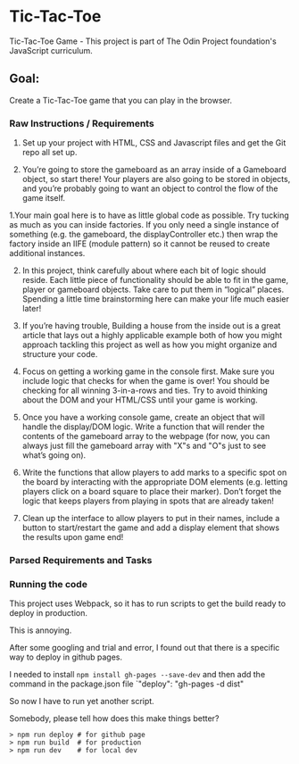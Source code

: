 # Tic-Tac-Toe
Tic-Tac-Toe Game - This project is part of The Odin Project foundation's JavaScript curriculum.



## Goal:
Create a Tic-Tac-Toe game that you can play in the browser.

### Raw Instructions / Requirements


1. Set up your project with HTML, CSS and Javascript files and get the Git repo all set up.

2. You’re going to store the gameboard as an array inside of a Gameboard object, so start there! Your players are also going to be stored in objects, and you’re probably going to want an object to control the flow of the game itself.

  1.Your main goal here is to have as little global code as possible. Try tucking as much as you can inside factories. If you only need a single instance of something (e.g. the gameboard, the displayController etc.) then wrap the factory inside an IIFE (module pattern) so it cannot be reused to create additional instances.

  2. In this project, think carefully about where each bit of logic should reside. Each little piece of functionality should be able to fit in the game, player or gameboard objects. Take care to put them in “logical” places. Spending a little time brainstorming here can make your life much easier later!

  3. If you’re having trouble, Building a house from the inside out is a great article that lays out a highly applicable example both of how you might approach tackling this project as well as how you might organize and structure your code.

3. Focus on getting a working game in the console first. Make sure you include logic that checks for when the game is over! You should be checking for all winning 3-in-a-rows and ties. Try to avoid thinking about the DOM and your HTML/CSS until your game is working.

4. Once you have a working console game, create an object that will handle the display/DOM logic. Write a function that will render the contents of the gameboard array to the webpage (for now, you can always just fill the gameboard array with "X"s and "O"s just to see what’s going on).

5. Write the functions that allow players to add marks to a specific spot on the board by interacting with the appropriate DOM elements (e.g. letting players click on a board square to place their marker). Don’t forget the logic that keeps players from playing in spots that are already taken!

6. Clean up the interface to allow players to put in their names, include a button to start/restart the game and add a display element that shows the results upon game end!

### Parsed Requirements and Tasks





### Running the code

This project uses Webpack, so it has to run scripts to get the build ready to deploy in production.


This is annoying. 

After some googling and trial and error, I found out that there is a specific way to deploy in github pages.

I needed to install `npm install gh-pages --save-dev` and then add the command in the package.json file `"deploy": "gh-pages -d dist"

So now I have to run yet another script.

Somebody, please tell how does this make things better?

```
> npm run deploy # for github page
> npm run build  # for production 
> npm run dev    # for local dev
```

